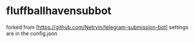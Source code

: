 # fluffballhavensubbot
forked from [https://github.com/Netrvin/telegram-submission-bot]
settings are in the config.json
